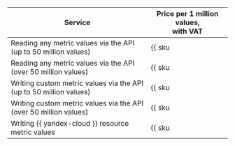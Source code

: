 | Service | Price per 1 million values, <br>with VAT |
| ----- | ----- |
| Reading any metric values via the API<br/>(up to 50 million values) | {{ sku|ILS|monitoring.point.dgauge.read|string }} |
| Reading any metric values via the API<br/>(over 50 million values) | {{ sku|ILS|monitoring.point.dgauge.read|pricingRate.50|string }} |
| Writing custom metric values via the API<br/>(up to 50 million values) | {{ sku|ILS|monitoring.point.dgauge.write|string }} |
| Writing custom metric values via the API<br/>(over 50 million values) | {{ sku|ILS|monitoring.point.dgauge.write|pricingRate.50|string }} |
| Writing {{ yandex-cloud }} resource metric values | {{ sku|ILS|monitoring.point.dgauge.store|string }} |